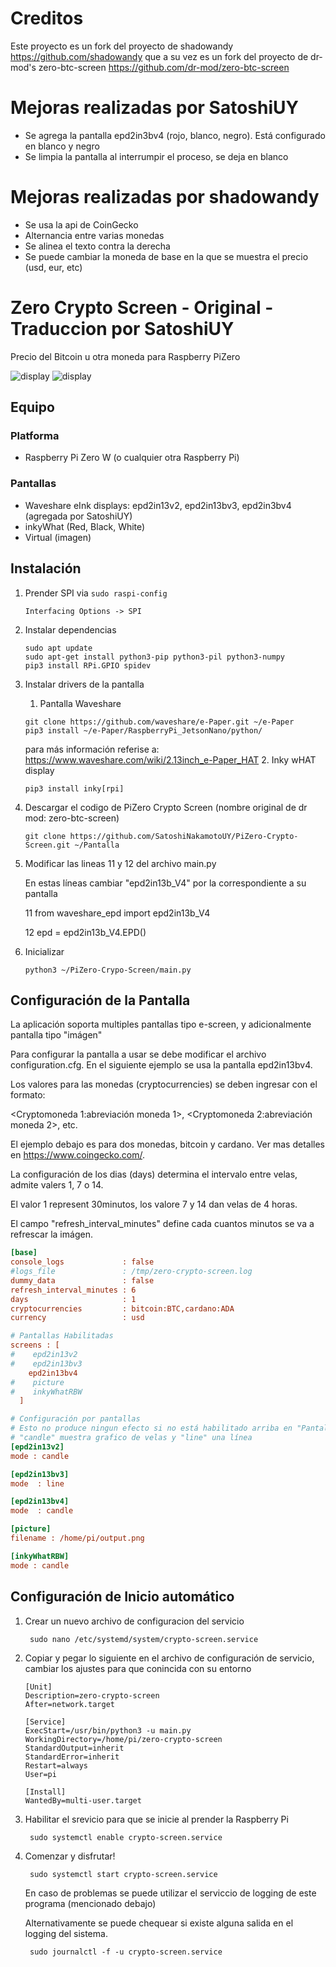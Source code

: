 # Creditos

Este proyecto es un fork del proyecto de shadowandy
https://github.com/shadowandy
que a su vez es un fork del proyecto de dr-mod's zero-btc-screen
https://github.com/dr-mod/zero-btc-screen

# Mejoras realizadas por SatoshiUY
* Se agrega la pantalla epd2in3bv4 (rojo, blanco, negro).
    Está configurado en blanco y negro
* Se limpia la pantalla al interrumpir el proceso, se deja en blanco

# Mejoras realizadas por shadowandy
* Se usa la api de CoinGecko
* Alternancia entre varias monedas
* Se alinea el texto contra la derecha
* Se puede cambiar la moneda de base en la que se muestra el precio (usd, eur, etc)

# Zero Crypto Screen - Original - Traduccion por SatoshiUY

Precio del Bitcoin u otra moneda para Raspberry PiZero

![display](display_1.jpeg)
![display](display_2.jpeg)

## Equipo

### Platforma

* Raspberry Pi Zero W (o cualquier otra Raspberry Pi)

### Pantallas

* Waveshare eInk displays: epd2in13v2, epd2in13bv3, epd2in3bv4 (agregada por SatoshiUY)
* inkyWhat (Red, Black, White)
* Virtual (imagen)

## Instalación

1. Prender SPI via `sudo raspi-config`
    ```
    Interfacing Options -> SPI
   ```
2. Instalar dependencias
    ```
    sudo apt update
    sudo apt-get install python3-pip python3-pil python3-numpy
    pip3 install RPi.GPIO spidev
    ```

3. Instalar drivers de la pantalla
    1. Pantalla Waveshare
    ```
    git clone https://github.com/waveshare/e-Paper.git ~/e-Paper
    pip3 install ~/e-Paper/RaspberryPi_JetsonNano/python/
    ```
   para más información referise a: https://www.waveshare.com/wiki/2.13inch_e-Paper_HAT
    2. Inky wHAT display
    ```
    pip3 install inky[rpi]
    ```
4. Descargar el codigo de  PiZero Crypto Screen (nombre original de dr mod: zero-btc-screen)
    ```
    git clone https://github.com/SatoshiNakamotoUY/PiZero-Crypto-Screen.git ~/Pantalla

5. Modificar las lineas 11 y 12 del archivo main.py
   
   En estas líneas cambiar "epd2in13b_V4" por la correspondiente a su pantalla
   
      11  from waveshare_epd import epd2in13b_V4
       
      12  epd = epd2in13b_V4.EPD()
   
5. Inicializar
    ```
    python3 ~/PiZero-Crypo-Screen/main.py
    ```

## Configuración de la Pantalla

La aplicación soporta multiples pantallas tipo e-screen, y adicionalmente pantalla tipo "imágen"

Para configurar la pantalla a usar se debe modificar el archivo configuration.cfg. En el siguiente ejemplo se usa la pantalla epd2in13bv4. 

Los valores para las monedas (cryptocurrencies) se deben ingresar con el formato:

  <Cryptomoneda 1:abreviación moneda 1>, <Cryptomoneda 2:abreviación moneda 2>, etc.

El ejemplo debajo es para dos monedas, bitcoin y cardano. Ver mas detalles en https://www.coingecko.com/.

La configuración de los dias (days) determina el intervalo entre velas, admite valers 1, 7 o 14. 

El valor 1 represent 30minutos, los valore 7 y 14 dan velas de 4 horas.

El campo "refresh_interval_minutes" define cada cuantos minutos se va a refrescar la imágen.

```cfg
[base]
console_logs             : false
#logs_file               : /tmp/zero-crypto-screen.log
dummy_data               : false
refresh_interval_minutes : 6
days                     : 1
cryptocurrencies         : bitcoin:BTC,cardano:ADA
currency                 : usd

# Pantallas Habilitadas
screens : [
#    epd2in13v2
#    epd2in13bv3
    epd2in13bv4
#    picture
#    inkyWhatRBW
  ]

# Configuración por pantallas
# Esto no produce ningun efecto si no está habilitado arriba en "Pantallas Habilitadas"
# "candle" muestra grafico de velas y "line" una línea
[epd2in13v2]
mode : candle

[epd2in13bv3]
mode  : line

[epd2in13bv4]
mode  : candle

[picture]
filename : /home/pi/output.png

[inkyWhatRBW]
mode : candle
```

## Configuración de Inicio automático

  1. Crear un nuevo archivo de configuracion del servicio
       ```
        sudo nano /etc/systemd/system/crypto-screen.service
        ```
  2. Copiar y pegar lo siguiente en el archivo de configuración de servicio, cambiar los ajustes para que conincida con su entorno 
    
        ```
        [Unit]
        Description=zero-crypto-screen
        After=network.target
 
        [Service]
        ExecStart=/usr/bin/python3 -u main.py
        WorkingDirectory=/home/pi/zero-crypto-screen
        StandardOutput=inherit
        StandardError=inherit
        Restart=always
        User=pi
 
        [Install]
        WantedBy=multi-user.target
        ```
  3. Habilitar el srevicio para que se inicie al prender la Raspberry Pi
       ```
        sudo systemctl enable crypto-screen.service
       ```
  4. Comenzar y disfrutar!
       ```
        sudo systemctl start crypto-screen.service
       ```
       En caso de problemas se puede utilizar el serviccio de logging de este programa (mencionado debajo)
     
       Alternativamente se puede chequear si existe alguna salida en el logging del sistema.
       ```
        sudo journalctl -f -u crypto-screen.service
       ```
